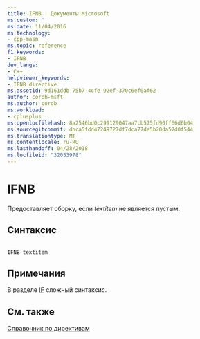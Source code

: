 ```yaml
---
title: IFNB | Документы Microsoft
ms.custom: ''
ms.date: 11/04/2016
ms.technology:
- cpp-masm
ms.topic: reference
f1_keywords:
- IFNB
dev_langs:
- C++
helpviewer_keywords:
- IFNB directive
ms.assetid: 9d161ddb-75b7-4cfe-92ef-370c6ef0af62
author: corob-msft
ms.author: corob
ms.workload:
- cplusplus
ms.openlocfilehash: 8a2546bd0c299129047aa7cb575fd90ff66d6b04
ms.sourcegitcommit: dbca5fdd47249727df7dca77de5b20da57d0f544
ms.translationtype: MT
ms.contentlocale: ru-RU
ms.lasthandoff: 04/28/2018
ms.locfileid: "32053978"
---
```

# <a name="ifnb"></a>IFNB
Предоставляет сборку, если *textitem* не является пустым.  
  
## <a name="syntax"></a>Синтаксис  
  
```  
  
IFNB textitem  
```  
  
## <a name="remarks"></a>Примечания  
 В разделе [IF](../../assembler/masm/if-masm.md) сложный синтаксис.  
  
## <a name="see-also"></a>См. также  
 [Справочник по директивам](../../assembler/masm/directives-reference.md)